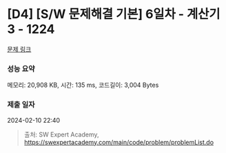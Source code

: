 # [D4] [S/W 문제해결 기본] 6일차 - 계산기3 - 1224 

[문제 링크](https://swexpertacademy.com/main/code/problem/problemDetail.do?contestProbId=AV14tDX6AFgCFAYD) 

### 성능 요약

메모리: 20,908 KB, 시간: 135 ms, 코드길이: 3,004 Bytes

### 제출 일자

2024-02-10 22:40



> 출처: SW Expert Academy, https://swexpertacademy.com/main/code/problem/problemList.do